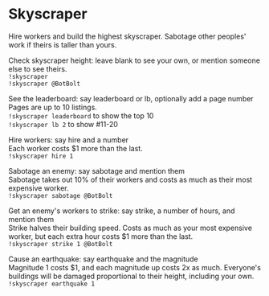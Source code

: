 # Skyscraper
Hire workers and build the highest skyscraper. Sabotage other peoples' work if theirs is taller than yours.

Check skyscraper height: leave blank to see your own, or mention someone else to see theirs.  
`!skyscraper`  
`!skyscraper @BotBolt`

See the leaderboard: say leaderboard or lb, optionally add a page number  
Pages are up to 10 listings.  
`!skyscraper leaderboard` to show the top 10  
`!skyscraper lb 2` to show #11-20

Hire workers: say hire and a number  
Each worker costs $1 more than the last.  
`!skyscraper hire 1`

Sabotage an enemy: say sabotage and mention them  
Sabotage takes out 10% of their workers and costs as much as their most expensive worker.  
`!skyscraper sabotage @BotBolt`

Get an enemy's workers to strike: say strike, a number of hours, and mention them  
Strike halves their building speed. Costs as much as your most expensive worker, but each extra hour costs $1 more than the last.  
`!skyscraper strike 1 @BotBolt`

Cause an earthquake: say earthquake and the magnitude  
Magnitude 1 costs $1, and each magnitude up costs 2x as much. Everyone's buildings will be damaged proportional to their height, including your own.  
`!skyscraper earthquake 1`
